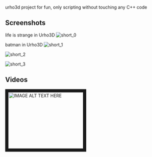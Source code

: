 urho3d project for fun, only scripting without touching any C++ code

## Screenshots

life is strange in Urho3D
![short_0](https://raw.githubusercontent.com/299299/Test/master/shot/lis.png)

batman in Urho3D
![short_1](https://raw.githubusercontent.com/299299/Test/master/shot/batman_1.png)

![short_2](https://raw.githubusercontent.com/299299/Test/master/shot/batman_2.png)

![short_3](https://raw.githubusercontent.com/299299/Test/master/shot/batman_3.png)


## Videos

<a href="http://www.youtube.com/watch?feature=player_embedded&v=zdj2sudU4jE
" target="_blank"><img src="http://img.youtube.com/vi/zdj2sudU4jE/0.jpg"
alt="IMAGE ALT TEXT HERE" width="240" height="180" border="10" /></a>